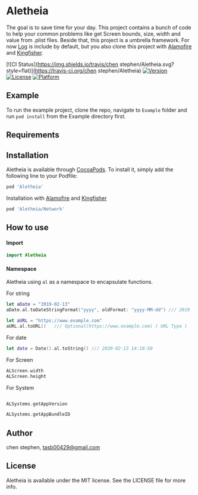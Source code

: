# Aletheia

The goal is to save time for your day. 
This project contains a bunch of code to help your common problems like get Screen bounds, size, width and value from .plist files. 
Beside that, this project is a umbrella framework. For now [Log](https://github.com/delba/Log) is include by default, but you also clone this project with  [Alamofire](https://github.com/Alamofire/Alamofire) and [Kingfisher](https://github.com/onevcat/Kingfisher).

[![CI Status](https://img.shields.io/travis/chen stephen/Aletheia.svg?style=flat)](https://travis-ci.org/chen stephen/Aletheia)
[![Version](https://img.shields.io/cocoapods/v/Aletheia.svg?style=flat)](https://cocoapods.org/pods/Aletheia)
[![License](https://img.shields.io/cocoapods/l/Aletheia.svg?style=flat)](https://cocoapods.org/pods/Aletheia)
[![Platform](https://img.shields.io/cocoapods/p/Aletheia.svg?style=flat)](https://cocoapods.org/pods/Aletheia)


## Example

To run the example project, clone the repo, navigate to `Example` folder and run `pod install` from the Example directory first.

## Requirements

## Installation

Aletheia is available through [CocoaPods](https://cocoapods.org). To install
it, simply add the following line to your Podfile:

```ruby
pod 'Aletheia'
```

Installation with [Alamofire](https://github.com/Alamofire/Alamofire) and [Kingfisher](https://github.com/onevcat/Kingfisher)

```ruby
pod 'Aletheia/Network'
```

## How to use

#### Import

```swift
import Aletheia
```

#### Namespace

Aletheia using `al` as a namespace to encapsulate functions.

For string

```swift
let aDate = "2019-02-13"
aDate.al.toDateStringFormat("yyyy", oldFormat: "yyyy-MM-dd") /// 2019   

let aURL = "https://www.example.com"
aURL.al.toURL()   /// Optional(https://www.example.com) ( URL Type )
```

For date

```swift
let date = Date().al.toString() /// 2020-02-13 14:10:50
```

For Screen

```swift
ALScreen.width
ALScreen.height
```

For System

```swift

ALSystems.getAppVersion

ALSystems.getAppBundleID
```

## Author

chen stephen, tasb00429@gmail.com

## License

Aletheia is available under the MIT license. See the LICENSE file for more info.
